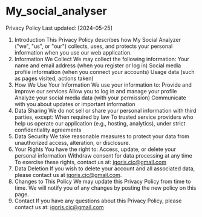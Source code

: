 # My_social_analyser
Privacy Policy
Last updated: [2024-05-25]
1. Introduction
This Privacy Policy describes how My Social Analyzer ("we", "us", or "our") collects, uses, and protects your personal information when you use our web application.
2. Information We Collect
We may collect the following information:
Your name and email address (when you register or log in)
Social media profile information (when you connect your accounts)
Usage data (such as pages visited, actions taken)
3. How We Use Your Information
We use your information to:
Provide and improve our services
Allow you to log in and manage your profile
Analyze your social media data (with your permission)
Communicate with you about updates or important information
4. Data Sharing
We do not sell or share your personal information with third parties, except:
When required by law
To trusted service providers who help us operate our application (e.g., hosting, analytics), under strict confidentiality agreements
5. Data Security
We take reasonable measures to protect your data from unauthorized access, alteration, or disclosure.
6. Your Rights
You have the right to:
Access, update, or delete your personal information
Withdraw consent for data processing at any time
To exercise these rights, contact us at: igoris.cic@gmail.com
7. Data Deletion
If you wish to delete your account and all associated data, please contact us at igoris.cic@gmail.com.
8. Changes to This Policy
We may update this Privacy Policy from time to time. We will notify you of any changes by posting the new policy on this page.
9. Contact
If you have any questions about this Privacy Policy, please contact us at:
igoris.cic@gmail.com
